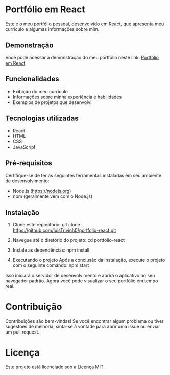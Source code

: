 # Portfólio em React

Este é o meu portfólio pessoal, desenvolvido em React, que apresenta meu currículo e algumas informações sobre mim.

## Demonstração

Você pode acessar a demonstração do meu portfólio neste link: [Portfólio em React](https://seu-site.com)

## Funcionalidades

- Exibição do meu currículo
- Informações sobre minha experiência e habilidades
- Exemplos de projetos que desenvolvi

## Tecnologias utilizadas

- React
- HTML
- CSS
- JavaScript

## Pré-requisitos

Certifique-se de ter as seguintes ferramentas instaladas em seu ambiente de desenvolvimento:

- Node.js (https://nodejs.org)
- npm (geralmente vem com o Node.js)

## Instalação

1. Clone este repositório:
   git clone https://github.com/luisTrivinh0/portfolio-react.git
   
2. Navegue até o diretório do projeto:
  cd portfolio-react

3. Instale as dependências:
  npm install

4. Executando o projeto
  Após a conclusão da instalação, execute o projeto com o seguinte comando:
  npm start

Isso iniciará o servidor de desenvolvimento e abrirá o aplicativo no seu navegador padrão. Agora você pode visualizar o seu portfólio em tempo real.

# Contribuição

Contribuições são bem-vindas! Se você encontrar algum problema ou tiver sugestões de melhoria, sinta-se à vontade para abrir uma issue ou enviar um pull request.

# Licença

Este projeto está licenciado sob a Licença MIT.
